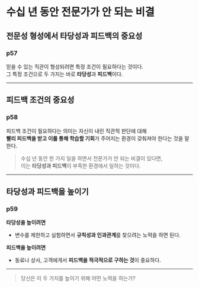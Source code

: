 # 수십 년 동안 전문가가 안 되는 비결

## 전문성 형성에서 타당성과 피드백의 중요성
### p57
믿을 수 있는 직관이 형성되려면 특정 조건이 필요하다는 것이다.  
그 특정 조건으로 두 가지는 바로 **타당성**과 **피드백**이다.

---

## 피드백 조건의 중요성
### p58
피드백 조건이 필요하다는 의미는 자신이 내린 직관적 판단에 대해  
**빨리 피드백을 받고 이를 통해 학습할 기회**가 주어지는 환경이 갖춰져야 한다는 것을 말한다.

> 수십 년 동안 한 가지 일을 하면서 전문가가 안 되는 비결이 있다면,  
> 이는 **타당성과 피드백**이 부족한 환경에서 일하는 것이다.

---

## 타당성과 피드백을 높이기
### p59
**타당성을 높이려면**
- 변수를 제한하고 실험하면서 **규칙성과 인과관계**를 찾으려는 노력을 하면 된다.

**피드백을 높이려면**
- 동료나 상사, 고객에게서 **피드백을 적극적으로 구하는 것**이 중요하다.

---

> 당신은 이 두 가지를 높이기 위해 어떤 노력을 하는가?  
